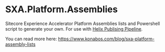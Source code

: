 # SXA.Platform.Assemblies
Sitecore Experience Accelerator Platform Assemblies lists and Powershell script to generate your own. For use with [Helix Publising Pipeline](https://github.com/richardszalay/helix-publishing-pipeline). 

You can read more here: https://www.konabos.com/blog/sxa-platform-assembly-lists
